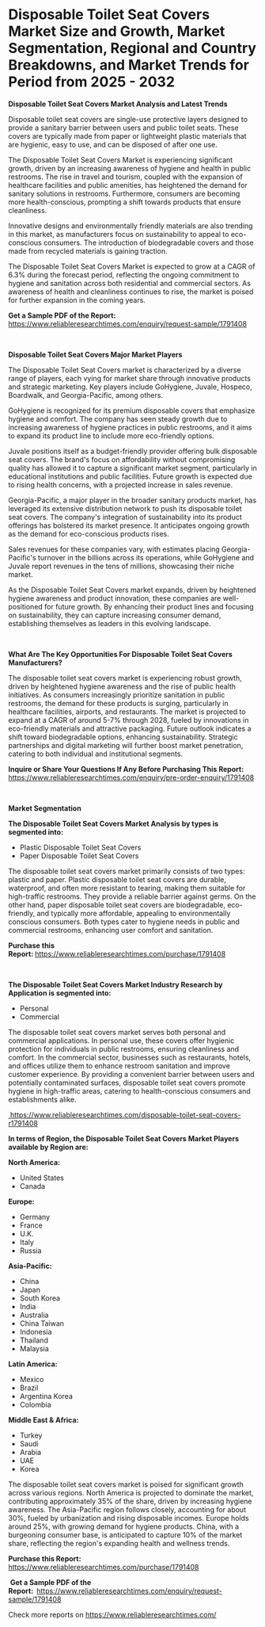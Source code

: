 <p><h1>Disposable Toilet Seat Covers Market Size and Growth, Market Segmentation, Regional and Country Breakdowns, and Market Trends for Period from 2025 -  2032</h1></p><p><strong>Disposable Toilet Seat Covers Market Analysis and Latest Trends</strong></p>
<p><p>Disposable toilet seat covers are single-use protective layers designed to provide a sanitary barrier between users and public toilet seats. These covers are typically made from paper or lightweight plastic materials that are hygienic, easy to use, and can be disposed of after one use. </p><p>The Disposable Toilet Seat Covers Market is experiencing significant growth, driven by an increasing awareness of hygiene and health in public restrooms. The rise in travel and tourism, coupled with the expansion of healthcare facilities and public amenities, has heightened the demand for sanitary solutions in restrooms. Furthermore, consumers are becoming more health-conscious, prompting a shift towards products that ensure cleanliness.</p><p>Innovative designs and environmentally friendly materials are also trending in this market, as manufacturers focus on sustainability to appeal to eco-conscious consumers. The introduction of biodegradable covers and those made from recycled materials is gaining traction. </p><p>The Disposable Toilet Seat Covers Market is expected to grow at a CAGR of 6.3% during the forecast period, reflecting the ongoing commitment to hygiene and sanitation across both residential and commercial sectors. As awareness of health and cleanliness continues to rise, the market is poised for further expansion in the coming years.</p></p>
<p><strong>Get a Sample PDF of the Report:&nbsp;</strong> <a href="https://www.reliableresearchtimes.com/enquiry/request-sample/1791408?utm_campaign=2135&utm_medium=2&utm_source=Github&utm_content=ia&utm_term=06022025&utm_id=disposable-toilet-seat-covers">https://www.reliableresearchtimes.com/enquiry/request-sample/1791408</a></p>
<p>&nbsp;</p>
<p><strong>Disposable Toilet Seat Covers Major Market Players</strong></p>
<p><p>The Disposable Toilet Seat Covers market is characterized by a diverse range of players, each vying for market share through innovative products and strategic marketing. Key players include GoHygiene, Juvale, Hospeco, Boardwalk, and Georgia-Pacific, among others. </p><p>GoHygiene is recognized for its premium disposable covers that emphasize hygiene and comfort. The company has seen steady growth due to increasing awareness of hygiene practices in public restrooms, and it aims to expand its product line to include more eco-friendly options.</p><p>Juvale positions itself as a budget-friendly provider offering bulk disposable seat covers. The brand's focus on affordability without compromising quality has allowed it to capture a significant market segment, particularly in educational institutions and public facilities. Future growth is expected due to rising health concerns, with a projected increase in sales revenue.</p><p>Georgia-Pacific, a major player in the broader sanitary products market, has leveraged its extensive distribution network to push its disposable toilet seat covers. The company's integration of sustainability into its product offerings has bolstered its market presence. It anticipates ongoing growth as the demand for eco-conscious products rises.</p><p>Sales revenues for these companies vary, with estimates placing Georgia-Pacific's turnover in the billions across its operations, while GoHygiene and Juvale report revenues in the tens of millions, showcasing their niche market.</p><p>As the Disposable Toilet Seat Covers market expands, driven by heightened hygiene awareness and product innovation, these companies are well-positioned for future growth. By enhancing their product lines and focusing on sustainability, they can capture increasing consumer demand, establishing themselves as leaders in this evolving landscape.</p></p>
<p>&nbsp;</p>
<p><strong>What Are The Key Opportunities For Disposable Toilet Seat Covers Manufacturers?</strong></p>
<p><p>The disposable toilet seat covers market is experiencing robust growth, driven by heightened hygiene awareness and the rise of public health initiatives. As consumers increasingly prioritize sanitation in public restrooms, the demand for these products is surging, particularly in healthcare facilities, airports, and restaurants. The market is projected to expand at a CAGR of around 5-7% through 2028, fueled by innovations in eco-friendly materials and attractive packaging. Future outlook indicates a shift toward biodegradable options, enhancing sustainability. Strategic partnerships and digital marketing will further boost market penetration, catering to both individual and institutional segments.</p></p>
<p><strong>Inquire or Share Your Questions If Any Before Purchasing This Report:</strong> <a href="https://www.reliableresearchtimes.com/enquiry/pre-order-enquiry/1791408?utm_campaign=2135&utm_medium=2&utm_source=Github&utm_content=ia&utm_term=06022025&utm_id=disposable-toilet-seat-covers">https://www.reliableresearchtimes.com/enquiry/pre-order-enquiry/1791408</a></p>
<p>&nbsp;</p>
<p><strong>Market Segmentation</strong></p>
<p><strong>The Disposable Toilet Seat Covers Market Analysis by types is segmented into:</strong></p>
<p><ul><li>Plastic Disposable Toilet Seat Covers</li><li>Paper Disposable Toilet Seat Covers</li></ul></p>
<p><p>The disposable toilet seat covers market primarily consists of two types: plastic and paper. Plastic disposable toilet seat covers are durable, waterproof, and often more resistant to tearing, making them suitable for high-traffic restrooms. They provide a reliable barrier against germs. On the other hand, paper disposable toilet seat covers are biodegradable, eco-friendly, and typically more affordable, appealing to environmentally conscious consumers. Both types cater to hygiene needs in public and commercial restrooms, enhancing user comfort and sanitation.</p></p>
<p><strong>Purchase this Report:&nbsp;</strong><a href="https://www.reliableresearchtimes.com/purchase/1791408?utm_campaign=2135&utm_medium=2&utm_source=Github&utm_content=ia&utm_term=06022025&utm_id=disposable-toilet-seat-covers">https://www.reliableresearchtimes.com/purchase/1791408</a></p>
<p>&nbsp;</p>
<p><strong>The Disposable Toilet Seat Covers Market Industry Research by Application is segmented into:</strong></p>
<p><ul><li>Personal</li><li>Commercial</li></ul></p>
<p><p>The disposable toilet seat covers market serves both personal and commercial applications. In personal use, these covers offer hygienic protection for individuals in public restrooms, ensuring cleanliness and comfort. In the commercial sector, businesses such as restaurants, hotels, and offices utilize them to enhance restroom sanitation and improve customer experience. By providing a convenient barrier between users and potentially contaminated surfaces, disposable toilet seat covers promote hygiene in high-traffic areas, catering to health-conscious consumers and establishments alike.</p></p>
<p><a href="https://www.reliableresearchtimes.com/disposable-toilet-seat-covers-r1791408?utm_campaign=2135&utm_medium=2&utm_source=Github&utm_content=ia&utm_term=06022025&utm_id=disposable-toilet-seat-covers">&nbsp;https://www.reliableresearchtimes.com/disposable-toilet-seat-covers-r1791408</a></p>
<p><strong>In terms of Region, the Disposable Toilet Seat Covers Market Players available by Region are:</strong></p>
<p>
    <p> <strong> North America: </strong>
        <ul>
            <li>United States</li>
            <li>Canada</li>
        </ul>
        </p> 
    <p> <strong> Europe: </strong>
        <ul>
            <li>Germany</li>
            <li>France</li>
            <li>U.K.</li>
            <li>Italy</li>
            <li>Russia</li>
        </ul>
        </p> 
    <p> <strong> Asia-Pacific: </strong>
        <ul>
            <li>China</li>
            <li>Japan</li>
            <li>South Korea</li>
            <li>India</li>
            <li>Australia</li>
            <li>China Taiwan</li>
            <li>Indonesia</li>
            <li>Thailand</li>
            <li>Malaysia</li>
        </ul>
        </p> 
    <p> <strong> Latin America: </strong>
        <ul>
            <li>Mexico</li>
            <li>Brazil</li>
            <li>Argentina Korea</li>
            <li>Colombia</li>
        </ul>
        </p> 
    <p> <strong> Middle East & Africa: </strong>
        <ul>
            <li>Turkey</li>
            <li>Saudi</li>
            <li>Arabia</li>
            <li>UAE</li>
            <li>Korea</li>
        </ul>
    </p>
    </p>
<p><p>The disposable toilet seat covers market is poised for significant growth across various regions. North America is projected to dominate the market, contributing approximately 35% of the share, driven by increasing hygiene awareness. The Asia-Pacific region follows closely, accounting for about 30%, fueled by urbanization and rising disposable incomes. Europe holds around 25%, with growing demand for hygiene products. China, with a burgeoning consumer base, is anticipated to capture 10% of the market share, reflecting the region's expanding health and wellness trends.</p></p>
<p><strong>Purchase this Report: </strong><a href="https://www.reliableresearchtimes.com/purchase/1791408?utm_campaign=2135&utm_medium=2&utm_source=Github&utm_content=ia&utm_term=06022025&utm_id=disposable-toilet-seat-covers">https://www.reliableresearchtimes.com/purchase/1791408</a></p>
<p>&nbsp;<strong>Get a Sample PDF of the Report:&nbsp;&nbsp;</strong><a href="https://www.reliableresearchtimes.com/enquiry/request-sample/1791408?utm_campaign=2135&utm_medium=2&utm_source=Github&utm_content=ia&utm_term=06022025&utm_id=disposable-toilet-seat-covers">https://www.reliableresearchtimes.com/enquiry/request-sample/1791408</a></p>
<p><strong></strong></p>
<p>Check more reports on <a href="https://www.reliableresearchtimes.com/?utm_campaign=2135&utm_medium=2&utm_source=Github&utm_content=ia&utm_term=06022025&utm_id=disposable-toilet-seat-covers">https://www.reliableresearchtimes.com/</a></p>